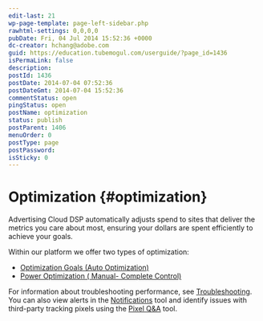 ```yaml
---
edit-last: 21
wp-page-template: page-left-sidebar.php
rawhtml-settings: 0,0,0,0
pubDate: Fri, 04 Jul 2014 15:52:36 +0000
dc-creator: hchang@adobe.com
guid: https://education.tubemogul.com/userguide/?page_id=1436
isPermaLink: false
description: 
postId: 1436
postDate: 2014-07-04 07:52:36
postDateGmt: 2014-07-04 15:52:36
commentStatus: open
pingStatus: open
postName: optimization
status: publish
postParent: 1406
menuOrder: 0
postType: page
postPassword: 
isSticky: 0
---
```


# Optimization {#optimization}

Advertising Cloud DSP automatically adjusts spend to sites that deliver the metrics you care about most, ensuring your dollars are spent efficiently to achieve your goals.

<!-- For each of your placements and packages, you can choose an [optimization goal](optimization/optimization-goals.md). The available optimization goals includes preset options, such as "Lowest Cost per Click," and custom goals you've set up as objectives in Advertising Cloud Search. -->

<!-- Clarify if need a page on power optimization and edit/delete this list accordingly. -->
Within our platform we offer two types of optimization:

* [Optimization Goals (Auto Optimization)](optimization/optimization-goals.md)
* [Power Optimization ( Manual- Complete Control)](optimization/power-optimization.md)

<!-- Combine all troubleshooting sources? -->
For information about troubleshooting performance, see [Troubleshooting](optimization/troubleshooting.md). You can also view alerts in the [Notifications](optimization/notifications.md) tool and identify issues with third-party tracking pixels using the [Pixel Q&A](optimization/pixel-qa-tool.md) tool.
